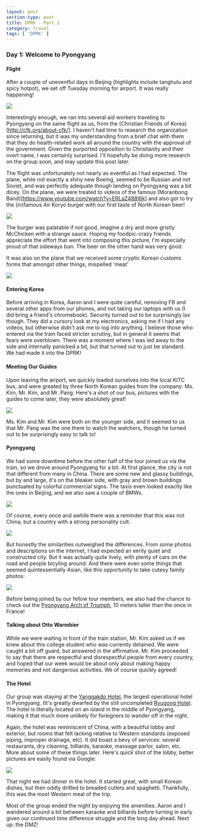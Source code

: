 ```yaml
---
layout: post
section-type: post
title: DPRK - Part 2
category: Travel
tags: [ 'DPRK' ]
---
```


### Day 1: Welcome to Pyongyang

#### Flight

After a couple of uneventful days in Beijing (highlights include tanghulu and spicy hotpot), we
set off Tuesday morning for airport. It was really happening!

![](https://dl.dropboxusercontent.com/s/ci7rrrjn5fi49ky/P3140001.JPG?dl=0)

Interestingly enough, we ran into several aid workers traveling to Pyongyang on the same flight
as us, from the (Christian Friends of Korea)[http://cfk.org/about-cfk/]. I haven't had time to
research the organization since returning, but it was my understanding from a brief chat with them
that they do health-related work all around the country with the approval
of the government. Given the purported opposition to Christianity and their overt name, I was
certainly surprised. I'll hopefully be doing more research on the group soon, and may update
this post later.

The flight was unfortunately not nearly as eventful as I had expected. The plane, while not
exactly a shiny new Boeing, seemed to be Russian and not Soviet, and was perfectly adequate
though landing on Pyongyang was a bit dicey. 
On the plane, we were treated to videos of the famous
(Moranbong Band)[https://www.youtube.com/watch?v=ERLaZ488I6k]
and also got to try the (in)famous Air Koryo burger with our first taste of North Korean beer!

![](https://dl.dropboxusercontent.com/s/eripochgwldnfgq/IMG_20160315_014901.jpg?dl=0)

The burger was palatable if not good, imagine a dry and more gristly McChicken with a strange sauce. 
Hoping my foodpic-crazy friends appreciate the effort that went into composing this picture,
I'm especially proud of that sideways bun. The beer on the other hand was very good.

It was also on the plane that we received some cryptic Korean customs forms that amongst other
things, mispelled 'meat'

![](https://dl.dropboxusercontent.com/s/ttjayaijlev4as1/IMG_20160315_012501.jpg?dl=0)

#### Entering Korea

Before arriving in Korea, Aaron and I were quite careful, removing FB and several other apps
from our phones, and not taking our laptops with us (I did bring a friend's chromebook).
Security turned out to be surprisingly lax though. They did a cursory look at my electronics,
asking me if I had any videos, but otherwise didn't ask me to log into anything. I believe
those who entered via the train faced stricter scrutiny, but in general it seems that fears
were overblown. There was a moment where I was led away to the side and internally panicked a bit,
but that turned out to just be standard. We had made it into the DPRK!

#### Meeting Our Guides

Upon leaving the airport, we quickly loaded ourselves into the local KITC bus, and were
greated by three North Korean guides from the company: Ms. Kim, Mr. Kim, and Mr. Pang.
Here's a shot of our bus, pictures with the guides to come later, they were
absolutely great!

![](https://dl.dropboxusercontent.com/s/z2tsoox1w22tmm9/P3150066.JPG?dl=0)

Ms. Kim and Mr. Kim were both on the younger side, and it seemed to us that Mr. Pang
was the one there to watch the watchers, though he turned out to be surprisingly
easy to talk to!

#### Pyongyang

We had some downtime before the other half of the tour joined us via the train, so we drove
around Pyongyang for a bit. At first glance, the city is not that different from many
in China. There are some new and glassy buildings, but by and large, it's on the bleaker
side, with gray and brown buildings punctuated by colorful commercial signs. The taxis even
looked exactly like the ones in Beijing, and we also saw a couple of BMWs.

![](https://dl.dropboxusercontent.com/s/ja2y60wf0xjp560/P3150011.JPG?dl=0)

Of course, every once and awhile there was a reminder that this was not China, but a country
with a strong personality cult:

![](https://dl.dropboxusercontent.com/s/f9qz3xy6so3t0fa/P3150003.JPG?dl=0)

But honestly the similarities outweighed the differences. From some photos and descriptions
on the internet, I had expected an eerily quiet and constructed city. But it was actually quite
lively, with plenty of cars on the road and people bicyling around. And there were even some
things that seemed quintessentially Asian, like this opportunity to take cutesy family photos:

![](https://dl.dropboxusercontent.com/s/fhj46rmhguyckkj/P3150037.JPG?dl=0)

Before being joined by our fellow tour members, we also had the chance to check out the
[Pyongyang Arch of Triumph](https://en.wikipedia.org/wiki/Arch_of_Triumph_(Pyongyang)),
10 meters taller than the once in France!

#### Talking about Otto Warmbier

While we were waiting in front of the train station, Mr. Kim asked us if we knew about this
college student who was currently detained. We were caught a bit off guard, but answered in the
affirmative. Mr. Kim proceeded to say that there are respectful and disrespectful people from
every country, and hoped that our week would be about only about making happy memories and not
dangerous activities. We of course quickly agreed! 

#### The Hotel

Our group was staying at the
[Yanggakdo Hotel](https://www.tripadvisor.com/Hotel_Review-g294444-d644971-Reviews-Yanggakdo_Hotel-Pyongyang.html),
the largest operational hotel in Pyongyang. (It's greatly dwarfed by the still uncompleted
[Ryugong Hotel](https://en.wikipedia.org/wiki/Ryugyong_Hotel). The hotel is literally located on an
island in the middle of Pyongyang, making it that much more unlikely for foreigners to wander
off in the night.

Again, the hotel was reminiscent of China, with a beautiful lobby and exterior, but rooms that
felt lacking relative to Western standards (exposed piping, improper drainage, etc). It did
boast a bevy of services: several restaurants, dry cleaning, billiards, karaoke, massage parlor,
salon, etc. More about some of these things later. Here's quick shot of the lobby, better pictures
are easily found via Google:

![](https://dl.dropboxusercontent.com/s/raofej6uopm5xyl/P3180335.JPG?dl=0)

That night we had dinner in the hotel. It started great, with small Korean dishes,
but then oddly drifted
to breaded cutlets and spaghetti. Thankfully, this was the most Western meal of the trip.

Most of the group ended the night by enjoying the amenities. Aaron and I wandered around a bit
between karaoke and billiards before turning in early given our continued time difference struggle
and the long day ahead. Next up: the DMZ! 